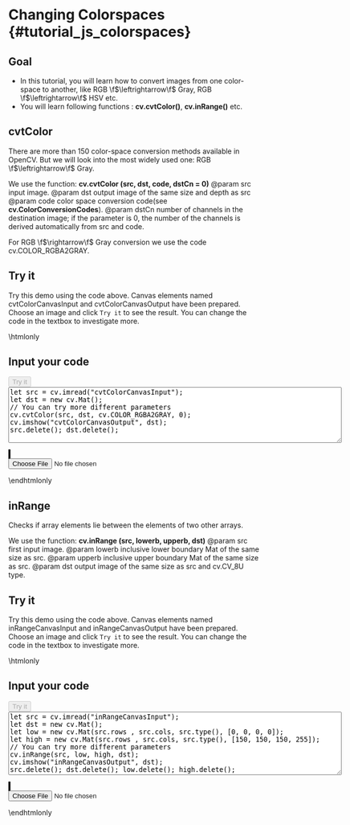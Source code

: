 Changing Colorspaces {#tutorial_js_colorspaces}
====================

Goal
----

-   In this tutorial, you will learn how to convert images from one color-space to another, like
    RGB \f$\leftrightarrow\f$ Gray, RGB \f$\leftrightarrow\f$ HSV etc.
-   You will learn following functions : **cv.cvtColor()**, **cv.inRange()** etc.

cvtColor
--------------------

There are more than 150 color-space conversion methods available in OpenCV. But we will look into
the most widely used one: RGB \f$\leftrightarrow\f$ Gray.

We use the function: **cv.cvtColor (src, dst, code, dstCn = 0)**
@param src    input image.
@param dst    output image of the same size and depth as src
@param code   color space conversion code(see **cv.ColorConversionCodes**).
@param dstCn  number of channels in the destination image; if the parameter is 0, the number of the channels is derived automatically from src and code.

For RGB \f$\rightarrow\f$ Gray conversion we use the code cv.COLOR_RGBA2GRAY.

Try it
------

Try this demo using the code above. Canvas elements named cvtColorCanvasInput and cvtColorCanvasOutput have been prepared. Choose an image and 
click `Try it` to see the result. You can change the code in the textbox to investigate more.

\htmlonly
<!DOCTYPE html>
<head>
<style>
canvas {
    border: 1px solid black;
}
.err {
    color: red;
}
</style>
</head>
<body>
<div id="cvtColorCodeArea">
<h2>Input your code</h2>
<button id="cvtColorTryIt" disabled="true" onclick="cvtColorExecuteCode()">Try it</button><br>
<textarea rows="7" cols="80" id="cvtColorTestCode" spellcheck="false">
let src = cv.imread("cvtColorCanvasInput");
let dst = new cv.Mat();
// You can try more different parameters
cv.cvtColor(src, dst, cv.COLOR_RGBA2GRAY, 0);
cv.imshow("cvtColorCanvasOutput", dst);
src.delete(); dst.delete();
</textarea>
<p class="err" id="cvtColorErr"></p>
</div>
<div id="cvtColorShowcase">
    <div>
        <canvas id="cvtColorCanvasInput"></canvas>
        <canvas id="cvtColorCanvasOutput"></canvas>
    </div>
    <input type="file" id="cvtColorInput" name="file" />
</div>
<script src="utils.js"></script>
<script async src="opencv.js" id="opencvjs"></script>
<script>
function cvtColorExecuteCode() {
    let cvtColorText = document.getElementById("cvtColorTestCode").value;
    try {
        eval(cvtColorText);
        document.getElementById("cvtColorErr").innerHTML = " ";
    } catch(err) {
        document.getElementById("cvtColorErr").innerHTML = err;
    }
}

loadImageToCanvas("lena.jpg", "cvtColorCanvasInput");
let cvtColorInputElement = document.getElementById("cvtColorInput");
cvtColorInputElement.addEventListener("change", cvtColorHandleFiles, false);
function cvtColorHandleFiles(e) {
    let cvtColorUrl = URL.createObjectURL(e.target.files[0]);
    loadImageToCanvas(cvtColorUrl, "cvtColorCanvasInput");
}
</script>
</body>
\endhtmlonly

inRange
---------------

Checks if array elements lie between the elements of two other arrays.

We use the function: **cv.inRange (src, lowerb, upperb, dst)**
@param src     first input image.
@param lowerb  inclusive lower boundary Mat of the same size as src. 
@param upperb  inclusive upper boundary Mat of the same size as src. 
@param dst     output image of the same size as src and cv.CV_8U type.

Try it
------

Try this demo using the code above. Canvas elements named inRangeCanvasInput and inRangeCanvasOutput have been prepared. Choose an image and 
click `Try it` to see the result. You can change the code in the textbox to investigate more.

\htmlonly
<!DOCTYPE html>
<head>
</head>
<body>
<div id="inRangeCodeArea">
<h2>Input your code</h2>
<button id="inRangeTryIt" disabled="true" onclick="inRangeExecuteCode()">Try it</button><br>
<textarea rows="8" cols="80" id="inRangeTestCode" spellcheck="false">
let src = cv.imread("inRangeCanvasInput");
let dst = new cv.Mat();
let low = new cv.Mat(src.rows , src.cols, src.type(), [0, 0, 0, 0]);
let high = new cv.Mat(src.rows , src.cols, src.type(), [150, 150, 150, 255]);
// You can try more different parameters
cv.inRange(src, low, high, dst);
cv.imshow("inRangeCanvasOutput", dst);
src.delete(); dst.delete(); low.delete(); high.delete();
</textarea>
<p class="err" id="inRangeErr"></p>
</div>
<div id="inRangeShowcase">
    <div>
        <canvas id="inRangeCanvasInput"></canvas>
        <canvas id="inRangeCanvasOutput"></canvas>
    </div>
    <input type="file" id="inRangeInput" name="file" />
</div>
<script>
function inRangeExecuteCode() {
    let inRangeText = document.getElementById("inRangeTestCode").value;
    try {
        eval(inRangeText);
        document.getElementById("inRangeErr").innerHTML = " ";
    } catch(err) {
        document.getElementById("inRangeErr").innerHTML = err;
    }
}

loadImageToCanvas("lena.jpg", "inRangeCanvasInput");
let inRangeInputElement = document.getElementById("inRangeInput");
inRangeInputElement.addEventListener("change", inRangeHandleFiles, false);
function inRangeHandleFiles(e) {
    let inRangeUrl = URL.createObjectURL(e.target.files[0]);
    loadImageToCanvas(inRangeUrl, "inRangeCanvasInput");
}
function onReady() {
    document.getElementById("inRangeTryIt").disabled = false;
    document.getElementById("cvtColorTryIt").disabled = false;
}
if (typeof cv !== 'undefined') {
    onReady();
} else {
    document.getElementById("opencvjs").onload = onReady;
}
</script>
</body>
\endhtmlonly
